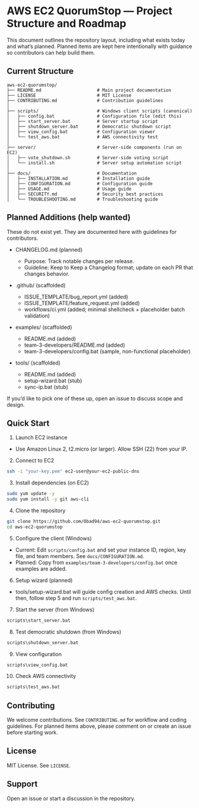 # AWS EC2 QuorumStop — Project Structure and Roadmap

This document outlines the repository layout, including what exists today and what’s planned. Planned items are kept here intentionally with guidance so contributors can help build them.

## Current Structure

```
aws-ec2-quorumstop/
├── README.md                     # Main project documentation
├── LICENSE                       # MIT License
├── CONTRIBUTING.md               # Contribution guidelines
│
├── scripts/                      # Windows client scripts (canonical)
│   ├── config.bat                # Configuration file (edit this)
│   ├── start_server.bat          # Server startup script
│   ├── shutdown_server.bat       # Democratic shutdown script
│   ├── view_config.bat           # Configuration viewer
│   └── test_aws.bat              # AWS connectivity test
│
├── server/                       # Server-side components (run on EC2)
│   ├── vote_shutdown.sh          # Server-side voting script
│   └── install.sh                # Server setup automation script
│
├── docs/                         # Documentation
│   ├── INSTALLATION.md           # Installation guide
│   ├── CONFIGURATION.md          # Configuration guide
│   ├── USAGE.md                  # Usage guide
│   ├── SECURITY.md               # Security best practices
│   └── TROUBLESHOOTING.md        # Troubleshooting guide
```

## Planned Additions (help wanted)

These do not exist yet. They are documented here with guidelines for contributors.

- CHANGELOG.md (planned)
  - Purpose: Track notable changes per release.
  - Guideline: Keep to Keep a Changelog format; update on each PR that changes behavior.

- .github/ (scaffolded)
  - ISSUE_TEMPLATE/bug_report.yml (added)
  - ISSUE_TEMPLATE/feature_request.yml (added)
  - workflows/ci.yml (added; minimal shellcheck + placeholder batch validation)

- examples/ (scaffolded)
  - README.md (added)
  - team-3-developers/README.md (added)
  - team-3-developers/config.bat (sample, non-functional placeholder)

- tools/ (scaffolded)
  - README.md (added)
  - setup-wizard.bat (stub)
  - sync-ip.bat (stub)

If you’d like to pick one of these up, open an issue to discuss scope and design.

## Quick Start

1) Launch EC2 instance
- Use Amazon Linux 2, t2.micro (or larger). Allow SSH (22) from your IP.

2) Connect to EC2
```bash
ssh -i "your-key.pem" ec2-user@your-ec2-public-dns
```

3) Install dependencies (on EC2)
```bash
sudo yum update -y
sudo yum install -y git aws-cli
```

4) Clone the repository
```bash
git clone https://github.com/Obad94/aws-ec2-quorumstop.git
cd aws-ec2-quorumstop
```

5) Configure the client (Windows)
- Current: Edit `scripts/config.bat` and set your instance ID, region, key file, and team members. See `docs/CONFIGURATION.md`.
- Planned: Copy from `examples/team-3-developers/config.bat` once examples are added.

6) Setup wizard (planned)
- tools/setup-wizard.bat will guide config creation and AWS checks. Until then, follow step 5 and run `scripts/test_aws.bat`.

7) Start the server (from Windows)
```bat
scripts\start_server.bat
```

8) Test democratic shutdown (from Windows)
```bat
scripts\shutdown_server.bat
```

9) View configuration
```bat
scripts\view_config.bat
```

10) Check AWS connectivity
```bat
scripts\test_aws.bat
```

## Contributing

We welcome contributions. See `CONTRIBUTING.md` for workflow and coding guidelines. For planned items above, please comment on or create an issue before starting work.

## License

MIT License. See `LICENSE`.

## Support

Open an issue or start a discussion in the repository.